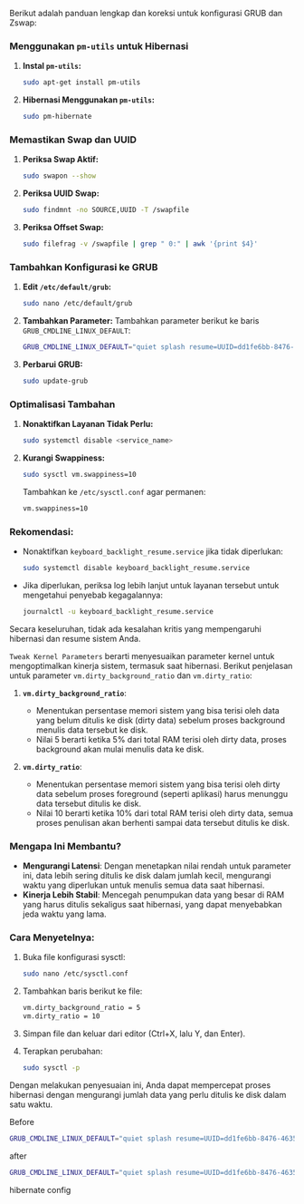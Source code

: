 Berikut adalah panduan lengkap dan koreksi untuk konfigurasi GRUB dan Zswap:

### Menggunakan `pm-utils` untuk Hibernasi

1. **Instal `pm-utils`:**
   ```bash
   sudo apt-get install pm-utils
   ```

2. **Hibernasi Menggunakan `pm-utils`:**
   ```bash
   sudo pm-hibernate
   ```

### Memastikan Swap dan UUID

1. **Periksa Swap Aktif:**
   ```bash
   sudo swapon --show
   ```

2. **Periksa UUID Swap:**
   ```bash
   sudo findmnt -no SOURCE,UUID -T /swapfile
   ```

3. **Periksa Offset Swap:**
   ```bash
   sudo filefrag -v /swapfile | grep " 0:" | awk '{print $4}'
   ```

### Tambahkan Konfigurasi ke GRUB

1. **Edit `/etc/default/grub`:**
   ```bash
   sudo nano /etc/default/grub
   ```

2. **Tambahkan Parameter:**
   Tambahkan parameter berikut ke baris `GRUB_CMDLINE_LINUX_DEFAULT`:
   ```bash
   GRUB_CMDLINE_LINUX_DEFAULT="quiet splash resume=UUID=dd1fe6bb-8476-4635-b233-1f8692284710 resume_offset=78254080 zswap.enabled=1 zswap.compressor=lz4 zswap.max_pool_percent=20"
   ```

3. **Perbarui GRUB:**
   ```bash
   sudo update-grub
   ```

### Optimalisasi Tambahan

1. **Nonaktifkan Layanan Tidak Perlu:**
   ```bash
   sudo systemctl disable <service_name>
   ```

2. **Kurangi Swappiness:**
   ```bash
   sudo sysctl vm.swappiness=10
   ```
   Tambahkan ke `/etc/sysctl.conf` agar permanen:
   ```bash
   vm.swappiness=10
   ```

### Rekomendasi:

- Nonaktifkan `keyboard_backlight_resume.service` jika tidak diperlukan:
  ```bash
  sudo systemctl disable keyboard_backlight_resume.service
  ```

- Jika diperlukan, periksa log lebih lanjut untuk layanan tersebut untuk mengetahui penyebab kegagalannya:
  ```bash
  journalctl -u keyboard_backlight_resume.service
  ```

Secara keseluruhan, tidak ada kesalahan kritis yang mempengaruhi hibernasi dan resume sistem Anda.

`Tweak Kernel Parameters` berarti menyesuaikan parameter kernel untuk mengoptimalkan kinerja sistem, termasuk saat hibernasi. Berikut penjelasan untuk parameter `vm.dirty_background_ratio` dan `vm.dirty_ratio`:

1. **`vm.dirty_background_ratio`**:
   - Menentukan persentase memori sistem yang bisa terisi oleh data yang belum ditulis ke disk (dirty data) sebelum proses background menulis data tersebut ke disk.
   - Nilai 5 berarti ketika 5% dari total RAM terisi oleh dirty data, proses background akan mulai menulis data ke disk.

2. **`vm.dirty_ratio`**:
   - Menentukan persentase memori sistem yang bisa terisi oleh dirty data sebelum proses foreground (seperti aplikasi) harus menunggu data tersebut ditulis ke disk.
   - Nilai 10 berarti ketika 10% dari total RAM terisi oleh dirty data, semua proses penulisan akan berhenti sampai data tersebut ditulis ke disk.

### Mengapa Ini Membantu?
- **Mengurangi Latensi**: Dengan menetapkan nilai rendah untuk parameter ini, data lebih sering ditulis ke disk dalam jumlah kecil, mengurangi waktu yang diperlukan untuk menulis semua data saat hibernasi.
- **Kinerja Lebih Stabil**: Mencegah penumpukan data yang besar di RAM yang harus ditulis sekaligus saat hibernasi, yang dapat menyebabkan jeda waktu yang lama.

### Cara Menyetelnya:
1. Buka file konfigurasi sysctl:
   ```bash
   sudo nano /etc/sysctl.conf
   ```

2. Tambahkan baris berikut ke file:
   ```bash
   vm.dirty_background_ratio = 5
   vm.dirty_ratio = 10
   ```

3. Simpan file dan keluar dari editor (Ctrl+X, lalu Y, dan Enter).

4. Terapkan perubahan:
   ```bash
   sudo sysctl -p
   ```

Dengan melakukan penyesuaian ini, Anda dapat mempercepat proses hibernasi dengan mengurangi jumlah data yang perlu ditulis ke disk dalam satu waktu.


Before
   ```bash
   GRUB_CMDLINE_LINUX_DEFAULT="quiet splash resume=UUID=dd1fe6bb-8476-4635-b233-1f8692284710 resume_offset=78254080"
   ```
after
   ```bash
   GRUB_CMDLINE_LINUX_DEFAULT="quiet splash resume=UUID=dd1fe6bb-8476-4635-b233-1f8692284710 resume_offset=78254080 zswap.enabled=1 zswap.compressor=lz4 zswap.max_pool_percent=20"
   ```

hibernate config
